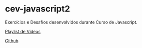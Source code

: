 # cev-javascript2

Exercícios e Desafios desenvolvidos durante Curso de Javascript.

[Playlist de Vídeos](https://youtube.com/playlist?list=PLHz_AreHm4dlsK3Nr9GVvXCbpQyHQl1o1)

[Github](https://github.com/gustavoguanabara/javascript)